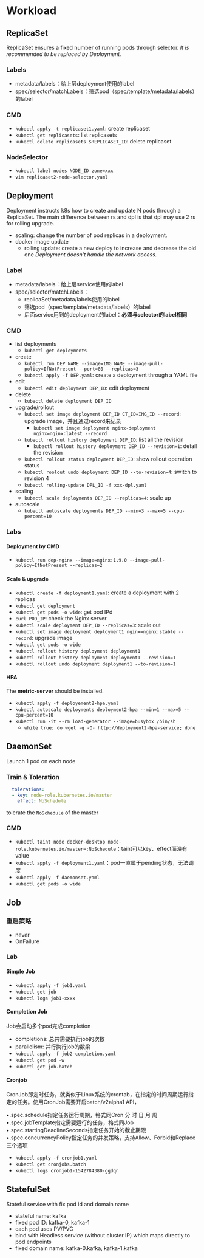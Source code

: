 # Workload
## ReplicaSet
ReplicaSet ensures a fixed number of running pods through selector.
*It is recommended to be replaced by Deployment.*

### Labels

- metadata/labels：给上层deployment使用的label
- spec/selector/matchLabels：筛选pod（spec/template/metadata/labels）的label

### CMD

- `kubectl apply -t replicaset1.yaml`: create replicaset
- `kubectl get replicasets`: list replicasets
- `kubectl delete replicasets $REPLICASET_ID`: delete replicaset

### NodeSelector
- `kubectl label nodes NODE_ID zone=xxx`
- `vim replicaset2-node-selector.yaml`


## Deployment
Deployment instructs k8s how to create and update N pods through a ReplicaSet.
The main difference between rs and dpl is that dpl may use 2 rs for rolling upgrade. 
- scaling: change the number of pod replicas in a deployment.
- docker image update
  - rolling update: create a new deploy to increase and decrease the old one
*Deployment doesn't handle the network access.*

### Label
- metadata/labels：给上层service使用的label
- spec/selector/matchLabels：
  - replicaSet/metadata/labels使用的label
  - 筛选pod（spec/template/metadata/labels）的label
  - 后面service用到的deployment的label：**必须与selector的label相同**

### CMD
- list deployments
  - `kubectl get deployments`
- create
  - `kubectl run DEP_NAME --image=IMG_NAME --image-pull-policy=IfNotPresent --port=80 --replicas=3`
  - `kubectl apply -f DEP.yaml`: create a deployment through a YAML file
- edit
  - `kubectl edit deployment DEP_ID`: edit deployment
- delete
  - `kubectl delete deployment DEP_ID`
- upgrade/rollout
  - `kubectl set image deployment DEP_ID CT_ID=IMG_ID --record`: upgrade image，并且通过record来记录
    -  `kubectl set image deployment nginx-deployment nginx=nginx:latest --record`
  - `kubectl rollout history deployment DEP_ID`: list all the revision
    - `kubectl rollout history deployment DEP_ID --revision=1`: detail the revision
  - `kubectl rollout status deployment DEP_ID`: show rollout operation status
  - `kubectl roolout undo deployment DEP_ID --to-revision=4`: switch to revision 4
  - `kubectl rolling-update DPL_ID -f xxx-dpl.yaml`
- scaling
  - `kubectl scale deployments DEP_ID --replicas=4`: scale up
- autoscale
  - `kubectl autoscale deployments DEP_ID --min=3 --max=5 --cpu-percent=10`

### Labs

#### Deployment by CMD
- `kubectl run dep-nginx --image=nginx:1.9.0 --image-pull-policy=IfNotPresent --replicas=2`

#### Scale & upgrade
- `kubectl create -f deployment1.yaml`: create a deployment with 2 replicas
- `kubectl get deployment`
- `kubectl get pods -o wide`: get pod IPd
- `curl POD_IP`: check the Nginx server
- `kubectl scale deployment DEP_ID --replicas=3`: scale out
- `kubectl set image deployment deployment1 nginx=nginx:stable --record`: upgrade image
- `kubectl get pods -o wide`
- `kubectl rollout history deployment deployment1`
- `kubectl rollout history deployment deployment1 --revision=1`
- `kubectl rollout undo deployment deployment1 --to-revision=1`

#### HPA
The **metric-server** should be installed.
- `kubectl apply -f deployement2-hpa.yaml`
- `kubectl autoscale deployments deployment2-hpa --min=1 --max=5 --cpu-percent=10`
- `kubectl run -it --rm load-generator --image=busybox /bin/sh`
  - `while true; do wget -q -O- http://deployment2-hpa-service; done`


## DaemonSet
Launch 1 pod on each node

### Train & Toleration
```yaml
  tolerations:
  - key: node-role.kubernetes.io/master
    effect: NoSchedule
```
tolerate the `NoSchedule` of the master  

### CMD
- `kubectl taint node docker-desktop node-role.kubernetes.io/master=:NoSchedule`：taint可以key、effect而没有value
- `kubectl apply -f deployment1.yaml`：pod一直属于pending状态，无法调度
- `kubectl apply -f daemonset.yaml`
- `kubectl get pods -o wide`


## Job
### 重启策略
- never
- OnFailure

### Lab
#### Simple Job
- `kubectl apply -f job1.yaml`
- `kubectl get job`
- `kubectl logs job1-xxxx`

#### Completion Job
Job会启动多个pod完成completion
- completions: 总共需要执行job的次数
- parallelism: 并行执行job的数梁
- `kubectl apply -f job2-completion.yaml`
- `kubectl get pod -w`
- `kubectl get job.batch`


#### Cronjob
CronJob即定时任务，就类似于Linux系统的crontab，在指定的时间周期运行指定的任务。使用CronJob需要开启batch/v2alpha1 API，

•.spec.schedule指定任务运行周期，格式同Cron                 分  时  日  月  周
•.spec.jobTemplate指定需要运行的任务，格式同Job
•.spec.startingDeadlineSeconds指定任务开始的截止期限
•.spec.concurrencyPolicy指定任务的并发策略，支持Allow、Forbid和Replace三个选项

- `kubectl apply -f cronjob1.yaml`
- `kubectl get cronjobs.batch`
- `kubectl logs cronjob1-1542784380-ggdqn`


## StatefulSet
Stateful service with fix pod id and domain name
- stateful name: kafka
- fixed pod ID: kafka-0, kafka-1
- each pod uses PV/PVC
- bind with Headless service (without cluster IP) which maps directly to pod endpoints
- fixed domain name: kafka-0.kafka, kafka-1.kafka

